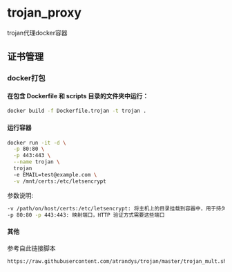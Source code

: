 # trojan_proxy
trojan代理docker容器

## 证书管理
### docker打包
#### 在包含 Dockerfile 和 scripts 目录的文件夹中运行：

```bash
docker build -f Dockerfile.trojan -t trojan .
```
#### 运行容器
```bash
docker run -it -d \
  -p 80:80 \
  -p 443:443 \
  --name trojan \
  trojan
  -e EMAIL=test@example.com \
  -v /mnt/certs:/etc/letsencrypt
```
参数说明:
```bash
-v /path/on/host/certs:/etc/letsencrypt: 将主机上的目录挂载到容器中，用于持久化存储证书
-p 80:80 -p 443:443: 映射端口，HTTP 验证方式需要这些端口
```

#### 其他
参考自此链接脚本
```bash
https://raw.githubusercontent.com/atrandys/trojan/master/trojan_mult.sh
```